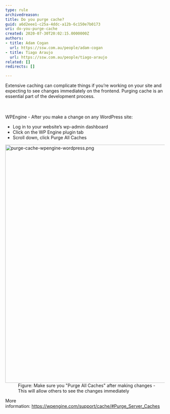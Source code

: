 ```yaml
---
type: rule
archivedreason: 
title: Do you purge cache?
guid: a6d2eee1-c25a-4ddc-a12b-6c150e7b0173
uri: do-you-purge-cache
created: 2020-07-30T20:02:15.0000000Z
authors:
- title: Adam Cogan
  url: https://ssw.com.au/people/adam-cogan
- title: Tiago Araujo
  url: https://ssw.com.au/people/tiago-araujo
related: []
redirects: []

---
```



Extensive caching can complicate things if you’re working on your site and expecting to see changes immediately on the frontend. Purging cache is an essential part of the development process.<br>
<br><excerpt class='endintro'></excerpt><br>
<p>​WPEngine -&#160;After&#160;you make a change on any WordPress site&#58;</p><p></p><ul><li>Log in to your website’s&#160;wp-admin&#160;dashboard</li><li>Click on the&#160;WP Engine&#160;plugin tab</li><li>Scroll down, click&#160;Purge All Caches&#160;​</li></ul><dl class="image"><dt><img src="/PublishingImages/purge-cache-wpengine-wordpress.png" alt="purge-cache-wpengine-wordpress.png" style="width&#58;750px;" /></dt><dd>Figure&#58; Make sure you &quot;Purge All Caches​&quot; after making changes - This will allow others to see the changes immediately<br></dd></dl><p>More information&#58;&#160;<a href="https&#58;//wpengine.com/support/cache/#Purge_Server_Caches">https&#58;//wpengine.com/support/cache/#Purge_Server_Caches</a><br></p>


